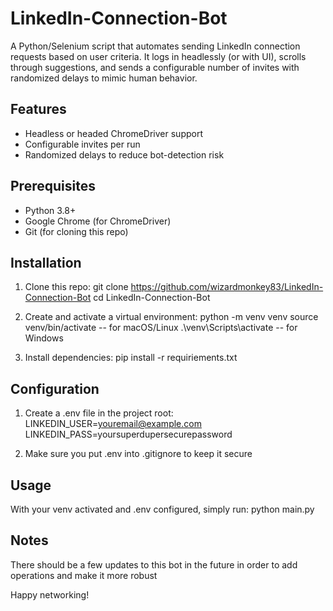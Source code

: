 # LinkedIn-Connection-Bot
A Python/Selenium script that automates sending LinkedIn connection requests based on user criteria. It logs in headlessly (or with UI), scrolls through suggestions, and sends a configurable number of invites with randomized delays to mimic human behavior.


## Features
- Headless or headed ChromeDriver support
- Configurable invites per run
- Randomized delays to reduce bot-detection risk


## Prerequisites
- Python 3.8+
- Google Chrome (for ChromeDriver)
- Git (for cloning this repo)


## Installation
1. Clone this repo:
   git clone https://github.com/wizardmonkey83/LinkedIn-Connection-Bot
   cd LinkedIn-Connection-Bot

2. Create and activate a virtual environment:
   python -m venv venv
   source venv/bin/activate    -- for macOS/Linux
   .\venv\Scripts\activate     -- for Windows

3. Install dependencies:
   pip install -r requiriements.txt


## Configuration
1. Create a .env file in the project root:
   LINKEDIN_USER=youremail@example.com
   LINKEDIN_PASS=yoursuperdupersecurepassword

2. Make sure you put .env into .gitignore to keep it secure

## Usage
With your venv activated and .env configured, simply run: python main.py

## Notes
There should be a few updates to this bot in the future in order to add operations and make it more robust

Happy networking!

  

